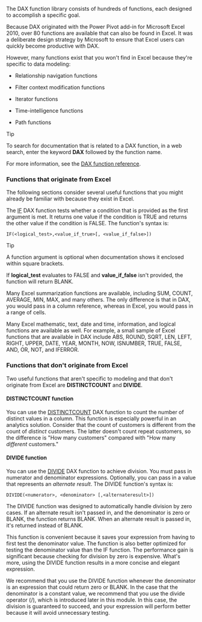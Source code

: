 The DAX function library consists of hundreds of functions, each designed to accomplish a specific goal.

Because DAX originated with the Power Pivot add-in for Microsoft Excel 2010, over 80 functions are available that can also be found in Excel. It was a deliberate design strategy by Microsoft to ensure that Excel users can quickly become productive with DAX.

However, many functions exist that you won't find in Excel because they're specific to data modeling:

-   Relationship navigation functions

-   Filter context modification functions

-   Iterator functions

-   Time-intelligence functions

-   Path functions

> [!TIP]
> To search for documentation that is related to a DAX function, in a web search, enter the keyword **DAX** followed by the function name.

For more information, see the [DAX function reference](https://docs.microsoft.com/dax/dax-function-reference/?azure-portal=true).

### Functions that originate from Excel

The following sections consider several useful functions that you might already be familiar with because they exist in Excel.

The [IF](https://docs.microsoft.com/dax/if-function-dax/?azure-portal=true) DAX function tests whether a condition that is provided as the first argument is met. It returns one value if the condition is TRUE and returns the other value if the condition is FALSE. The function's syntax is:

```dax
IF(<logical_test>,<value_if_true>[, <value_if_false>])
```

> [!TIP]
> A function argument is optional when documentation shows it enclosed within square brackets.

If **logical_test** evaluates to FALSE and **value_if_false** isn't provided, the function will return BLANK.

Many Excel summarization functions are available, including SUM, COUNT, AVERAGE, MIN, MAX, and many others. The only difference is that in DAX, you would pass in a column reference, whereas in Excel, you would pass in a range of cells.

Many Excel mathematic, text, date and time, information, and logical functions are available as well. For example, a small sample of Excel functions that are available in DAX include ABS, ROUND, SQRT, LEN, LEFT, RIGHT, UPPER, DATE, YEAR, MONTH, NOW, ISNUMBER, TRUE, FALSE, AND, OR, NOT, and IFERROR.

### Functions that don't originate from Excel

Two useful functions that aren't specific to modeling and that don't originate from Excel are **DISTINCTCOUNT** and **DIVIDE**.

#### DISTINCTCOUNT function

You can use the [DISTINCTCOUNT](https://docs.microsoft.com/dax/distinctcount-function-dax/?azure-portal=true) DAX function to count the number of distinct values in a column. This function is especially powerful in an analytics solution. Consider that the count of customers is different from the count of *distinct* customers. The latter doesn't count repeat customers, so the difference is "How many customers" compared with "How many *different* customers."

#### DIVIDE function

You can use the [DIVIDE](https://docs.microsoft.com/dax/divide-function-dax/?azure-portal=true) DAX function to achieve division. You must pass in numerator and denominator expressions. Optionally, you can pass in a value that represents an *alternate result*. The DIVIDE function's syntax is:

```dax
DIVIDE(<numerator>, <denominator> [,<alternateresult>])
```

The DIVIDE function was designed to automatically handle division by zero cases. If an alternate result isn't passed in, and the denominator is zero or BLANK, the function returns BLANK. When an alternate result is passed in, it's returned instead of BLANK.

This function is convenient because it saves your expression from having to first test the denominator value. The function is also better optimized for testing the denominator value than the IF function. The performance gain is significant because checking for division by zero is expensive. What's more, using the DIVIDE function results in a more concise and elegant expression.

We recommend that you use the DIVIDE function whenever the denominator is an expression that could return zero or BLANK. In the case that the denominator is a constant value, we recommend that you use the divide operator (/), which is introduced later in this module. In this case, the division is guaranteed to succeed, and your expression will perform better because it will avoid unnecessary testing.
